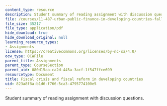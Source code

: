 ```yaml
---
content_type: resource
description: Student summary of reading assignment with discussion questions.
file: /courses/11-487-urban-public-finance-in-developing-countries-fall-2004/823a8f8ab1d6f7665ca34795774100e5_sess22summary.pdf
file_size: 35217
file_type: application/pdf
hide_download: true
hide_download_original: null
learning_resource_types:
- Assignments
license: https://creativecommons.org/licenses/by-nc-sa/4.0/
ocw_type: OCWFile
parent_title: Assignments
parent_type: CourseSection
parent_uid: 080d15aa-ca2d-445a-3acf-1f547ffce699
resourcetype: Document
title: Fiscal crisis and fiscal reform in developing countries
uid: 823a8f8a-b1d6-f766-5ca3-4795774100e5
---
```

Student summary of reading assignment with discussion questions.